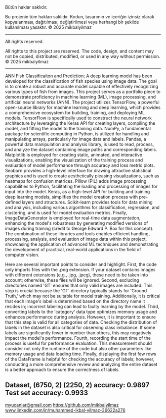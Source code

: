 Bütün haklar saklıdır.

Bu projenin tüm hakları saklıdır. Kodun, tasarımın ve içeriğin izinsiz olarak kopyalanması, dağıtılması, değiştirilmesi veya herhangi bir şekilde kullanılması yasaktır.
© 2025 mikbalyilmaz


****************************************************************************************************************************************


All rights reserved.

All rights to this project are reserved. The code, design, and content may not be copied, distributed, modified, or used in any way without permission.
© 2025 mikbalyilmaz


****************************************************************************************************************************************

ANN Fish Classificaiton and Prediction;
A deep learning model has been developed for the classification of fish species using image data. The goal is to create a robust and accurate model capable of effectively recognizing various types of fish from images. This project serves as a portfolio piece to demonstrate proficiency in machine learning (ML), image processing, and artificial neural networks (ANN). The project utilizes TensorFlow, a powerful open-source library for machine learning and deep learning, which provides a comprehensive ecosystem for building, training, and deploying ML models. TensorFlow is specifically used to construct the neural network architecture by leveraging the Keras API for creating layers, compiling the model, and fitting the model to the training data. NumPy, a fundamental package for scientific computing in Python, is utilized for handling and manipulating arrays, particularly for image data and labels. Pandas, a powerful data manipulation and analysis library, is used to read, process, and analyze the dataset containing image paths and corresponding labels. Matplotlib is employed for creating static, animated, and interactive visualizations, enabling the visualization of the training process and evaluation of model performance through accuracy and loss metric plots. Seaborn provides a high-level interface for drawing attractive statistical graphics and is used to create aesthetically pleasing visualizations, such as heatmaps for confusion matrices. Pillow (PIL) adds image processing capabilities to Python, facilitating the loading and processing of images for input into the model. Keras, as a high-level API for building and training deep learning models, simplifies the model creation process with pre-defined layers and structures. Scikit-learn provides tools for data mining and analysis, including various algorithms for classification, regression, and clustering, and is used for model evaluation metrics. Finally, ImageDataGenerator is employed for real-time data augmentation, enhancing the model's robustness by generating modified versions of images during training (credit to George Edward P. Box for this concept). The combination of these libraries and tools enables efficient handling, processing, analysis, and evaluation of image data within this project, showcasing the application of advanced ML techniques and demonstrating the development of practical, real-world applications in the field of computer vision.

Here are several important points to consider and highlight. First, the code only imports files with the .png extension. If your dataset contains images with different extensions (e.g., .jpg, .jpeg), these need to be taken into account; otherwise, these files will be ignored. Second, excluding directories named 'GT' ensures that only valid images are included. This step is crucial because the 'GT' directory typically stands for 'Ground Truth,' which may not be suitable for model training. Additionally, it is critical that each image's label is determined based on the directory name it resides in; incorrect labeling can lead to faulty learning by the model. Third, converting labels to the 'category' data type optimizes memory usage and enhances performance during analysis. However, it is important to ensure that this step is valid for all categories of data. Checking the distribution of labels in the dataset is also critical for observing class imbalance. If some labels are significantly fewer in number than others, this may negatively impact the model's performance. Fourth, recording the start time of the process is useful for performance evaluation. This measurement should consider not only the runtime of the code but also other parameters like memory usage and data loading time. Finally, displaying the first few rows of the DataFrame is helpful for checking the accuracy of labels; however, conducting a more comprehensive review and analyzing the entire dataset is a better approach to ensure the correctness of labels. 

Dataset, 
(6750, 2)
(2250, 2)
accuracy: 0.9897
Test set accuracy: 0.9933
------------------------------------------------------------------------------------------------------------------------------------------------------------------
myucanlar@gmail.com
https://github.com/mikbalyilmaz
www.linkedin.com/in/muhammed-ikbal-yilmaz-36622a276
